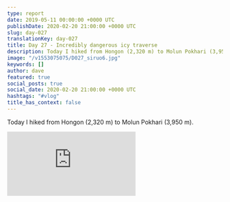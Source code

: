 ```yaml
---
type: report
date: 2019-05-11 00:00:00 +0000 UTC
publishDate: 2020-02-20 21:00:00 +0000 UTC
slug: day-027
translationKey: day-027
title: Day 27 - Incredibly dangerous icy traverse
description: Today I hiked from Hongon (2,320 m) to Molun Pokhari (3,950 m).
image: "/v1553075075/D027_siruo6.jpg"
keywords: []
author: dave
featured: true
social_posts: true
social_date: 2020-02-20 21:00:00 +0000 UTC
hashtags: "#vlog"
title_has_context: false
---
```


Today I hiked from Hongon (2,320 m) to Molun Pokhari (3,950 m).

<iframe class="youtube75" src="https://www.youtube.com/embed/cqfGYhrwwCc" frameborder="0" allow="accelerometer; autoplay; encrypted-media; gyroscope; picture-in-picture" allowfullscreen></iframe>

